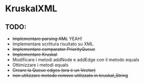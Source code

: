 # KruskalXML

## TODO:
- ~~Implementare parsing XML~~ YEAH!
- Implementare scrittura risultato su XML
- ~~Implementare comparator PriorityQueue~~
- ~~Implementare Kruskal~~
- Modificare i metodi addNode e addEdge con il metodo equals
- Ottimizzare i metodi equals
- ~~Creare la Queue edges (ora è un Vector)~~
- ~~non utilizzare metodo remove utilizzato in kruskal_String~~

